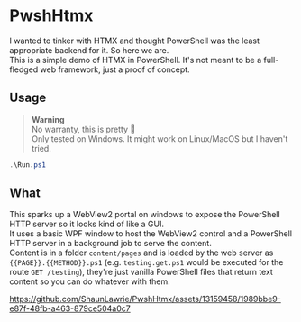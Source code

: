 # PwshHtmx

I wanted to tinker with HTMX and thought PowerShell was the least appropriate backend for it. So here we are.  
This is a simple demo of HTMX in PowerShell. It's not meant to be a full-fledged web framework, just a proof of concept.

## Usage

> **Warning**  
> No warranty, this is pretty 💩  
> Only tested on Windows. It might work on Linux/MacOS but I haven't tried.

```powershell
.\Run.ps1
```

## What

This sparks up a WebView2 portal on windows to expose the PowerShell HTTP server so it looks kind of like a GUI.  
It uses a basic WPF window to host the WebView2 control and a PowerShell HTTP server in a background job to serve the content.  
Content is in a folder `content/pages` and is loaded by the web server as `{{PAGE}}.{{METHOD}}.ps1` (e.g. `testing.get.ps1` would be executed for the route `GET /testing`), they're just vanilla PowerShell files that return text content so you can do whatever with them.

https://github.com/ShaunLawrie/PwshHtmx/assets/13159458/1989bbe9-e87f-48fb-a463-879ce504a0c7
